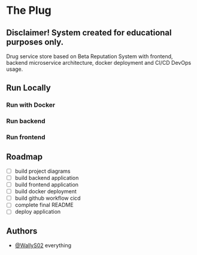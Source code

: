 # The Plug
## Disclaimer! System created for educational purposes only.
Drug service store based on Beta Reputation System with frontend, backend microservice architecture, docker deployment and CI/CD DevOps usage.
## Run Locally
### Run with Docker
### Run backend
### Run frontend
## Roadmap
- [ ] build project diagrams
- [ ] build backend application
- [ ] build frontend application
- [ ] build docker deployment
- [ ] build github workflow cicd
- [ ] complete final README
- [ ] deploy application
## Authors
- [@WallyS02](https://github.com/WallyS02) everything